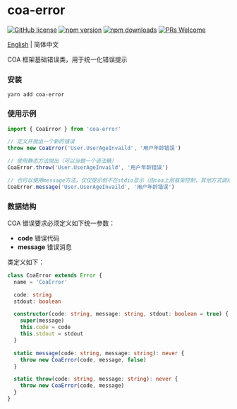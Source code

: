 # coa-error

[![GitHub license](https://img.shields.io/badge/license-MIT-green.svg?style=flat-square)](LICENSE)
[![npm version](https://img.shields.io/npm/v/coa-error.svg?style=flat-square)](https://www.npmjs.org/package/coa-error)
[![npm downloads](https://img.shields.io/npm/dm/coa-error.svg?style=flat-square)](http://npm-stat.com/charts.html?package=coa-error)
[![PRs Welcome](https://img.shields.io/badge/PRs-welcome-brightgreen.svg?style=flat-square)](https://github.com/coajs/coa-error/pulls)

[English](README.md) | 简体中文

COA 框架基础错误类，用于统一化错误提示

### 安装

```shell
yarn add coa-error
```

### 使用示例

```typescript
import { CoaError } from 'coa-error'

// 定义并抛出一个新的错误
throw new CoaError('User.UserAgeInvaild', '用户年龄错误')

// 使用静态方法抛出（可以当做一个语法糖）
CoaError.throw('User.UserAgeInvaild', '用户年龄错误')

// 也可以使用message方法，仅仅提示但不在stdio显示（由coa上层框架控制，其他方式调用等同于throw）
CoaError.message('User.UserAgeInvaild', '用户年龄错误')
```

### 数据结构

COA 错误要求必须定义如下统一参数：

- **code** 错误代码
- **message** 错误消息

类定义如下：

```typescript
class CoaError extends Error {
  name = 'CoaError'

  code: string
  stdout: boolean

  constructor(code: string, message: string, stdout: boolean = true) {
    super(message)
    this.code = code
    this.stdout = stdout
  }

  static message(code: string, message: string): never {
    throw new CoaError(code, message, false)
  }

  static throw(code: string, message: string): never {
    throw new CoaError(code, message)
  }
}
```
